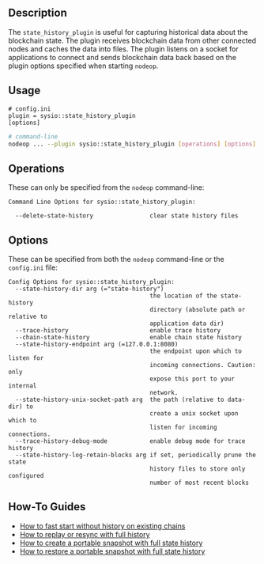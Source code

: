 
## Description

The `state_history_plugin` is useful for capturing historical data about the blockchain state. The plugin receives blockchain data from other connected nodes and caches the data into files. The plugin listens on a socket for applications to connect and sends blockchain data back based on the plugin options specified when starting `nodeop`.

## Usage

```console
# config.ini
plugin = sysio::state_history_plugin
[options]
```
```sh
# command-line
nodeop ... --plugin sysio::state_history_plugin [operations] [options]
```

## Operations

These can only be specified from the `nodeop` command-line:

```console
Command Line Options for sysio::state_history_plugin:

  --delete-state-history                clear state history files
```

## Options

These can be specified from both the `nodeop` command-line or the `config.ini` file:

```console
Config Options for sysio::state_history_plugin:
  --state-history-dir arg (="state-history")
                                        the location of the state-history
                                        directory (absolute path or relative to
                                        application data dir)
  --trace-history                       enable trace history
  --chain-state-history                 enable chain state history
  --state-history-endpoint arg (=127.0.0.1:8080)
                                        the endpoint upon which to listen for
                                        incoming connections. Caution: only
                                        expose this port to your internal
                                        network.
  --state-history-unix-socket-path arg  the path (relative to data-dir) to
                                        create a unix socket upon which to
                                        listen for incoming connections.
  --trace-history-debug-mode            enable debug mode for trace history
  --state-history-log-retain-blocks arg if set, periodically prune the state
                                        history files to store only configured
                                        number of most recent blocks
```

## How-To Guides

* [How to fast start without history on existing chains](10_how-to-fast-start-without-old-history.md)
* [How to replay or resync with full history](20_how-to-replay-or-resync-with-full-history.md)
* [How to create a portable snapshot with full state history](30_how-to-create-snapshot-with-full-history.md)
* [How to restore a portable snapshot with full state history](40_how-to-restore-snapshot-with-full-history.md)
